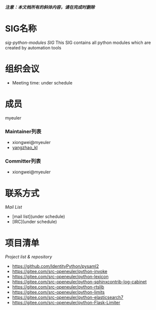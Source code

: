 ***注意：本文档所有的斜体内容，请在完成时删除***

# SIG名称

*sig-python-modules SIG*
This SIG contains all python modules which are created by automation tools


# 组织会议

- Meeting time: under schedule



# 成员
myeuler

### Maintainer列表
- xiongwei@myeuler
- [yangzhao_kl](https://gitee.com/yangzhao_kl)



### Committer列表
- xiongwei@myeuler



# 联系方式

*Mail List*

- [mail list](under schedule)
- [IRC](under schedule)


# 项目清单

*Project list & repository*
- https://github.com/IdentityPython/pysaml2
- https://gitee.com/src-openeuler/python-invoke
- https://gitee.com/src-openeuler/python-lexicon
- https://gitee.com/src-openeuler/python-sphinxcontrib-log-cabinet
- https://gitee.com/src-openeuler/python-rtslib
- https://gitee.com/src-openeuler/python-limits
- https://gitee.com/src-openeuler/python-elasticsearch7
- https://gitee.com/src-openeuler/python-Flask-Limiter
